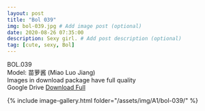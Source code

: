 ```yaml
---
layout: post
title: "Bol 039"
img: bol-039.jpg # Add image post (optional)
date: 2020-08-26 07:35:00
description: Sexy girl. # Add post description (optional)
tag: [cute, sexy, Bol]
---
```

BOL.039  
Model: 苗萝酱 (Miao Luo Jiang)                                                                
Images in download package have full quality                    
Google Drive [Download Full](http://gestyy.com/ew9KMG)

{% include image-gallery.html folder="/assets/img/A1/bol-039/" %}
